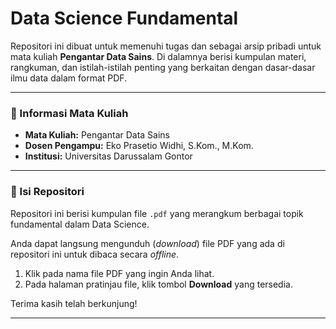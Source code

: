 # Data Science Fundamental

Repositori ini dibuat untuk memenuhi tugas dan sebagai arsip pribadi untuk mata kuliah **Pengantar Data Sains**. Di dalamnya berisi kumpulan materi, rangkuman, dan istilah-istilah penting yang berkaitan dengan dasar-dasar ilmu data dalam format PDF.

---

### 📘 Informasi Mata Kuliah

* **Mata Kuliah:** Pengantar Data Sains
* **Dosen Pengampu:** Eko Prasetio Widhi, S.Kom., M.Kom.
* **Institusi:** Universitas Darussalam Gontor

---

### 📂 Isi Repositori

Repositori ini berisi kumpulan file `.pdf` yang merangkum berbagai topik fundamental dalam Data Science. 

Anda dapat langsung mengunduh (*download*) file PDF yang ada di repositori ini untuk dibaca secara *offline*.

1.  Klik pada nama file PDF yang ingin Anda lihat.
2.  Pada halaman pratinjau file, klik tombol **Download** yang tersedia.

Terima kasih telah berkunjung!

---
